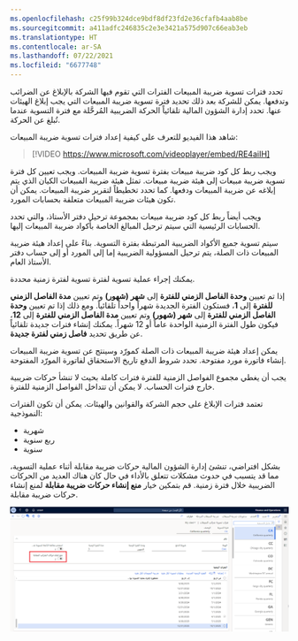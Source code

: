 ```yaml
---
ms.openlocfilehash: c25f99b324dce9bdf8df23fd2e36cfafb4aab8be
ms.sourcegitcommit: a411adfc246835c2e3e3421a575d907c66eab3eb
ms.translationtype: HT
ms.contentlocale: ar-SA
ms.lasthandoff: 07/22/2021
ms.locfileid: "6677748"
---
```

تحدد فترات تسوية ضريبة المبيعات الفترات التي تقوم فيها الشركة بالإبلاغ عن الضرائب وتدفعها. يمكن للشركة بعد ذلك تحديد فترة تسوية ضريبة المبيعات التي يجب إبلاغ الهيئات عنها. تحدد إدارة الشؤون المالية تلقائياً الحركة الضريبية المُرحَّلة مع فترة التسوية عندما تُبلغ عن الحركة.

شاهد هذا الفيديو للتعرف على كيفية إعداد فترات تسوية ضريبة المبيعات:

 > [!VIDEO https://www.microsoft.com/videoplayer/embed/RE4aiIH]

ويجب ربط كل كود ضريبة مبيعات بفترة تسوية ضريبة المبيعات. ويجب تعيين كل فترة تسوية ضريبة مبيعات إلى هيئة ضريبة مبيعات. تمثل هيئة ضريبة المبيعات الكيان الذي يتم إبلاغه عن ضريبة المبيعات ودفعها. كما تحدد تخطيطاً لتقرير ضريبة المبيعات. يمكن أن تكون هيئات ضريبة المبيعات متعلقة بحسابات المورد.

ويجب أيضاً ربط كل كود ضريبة مبيعات بمجموعة ترحيل دفتر الأستاذ، والتي تحدد الحسابات الرئيسية التي سيتم ترحيل المبالغ الخاصة بأكواد ضريبة المبيعات إليها.

سيتم تسوية جميع الأكواد الضريبية المرتبطة بفترة التسوية. بناءً على إعداد هيئة ضريبة المبيعات ذات الصلة، يتم ترحيل المسؤولية الضريبية إما إلى المورد أو إلى حساب دفتر الأستاذ العام.

يمكنك إجراء عملية تسوية لفترة تسوية لفترة زمنية محددة. 

إذا تم تعيين **وحدة الفاصل الزمني للفترة** إلى **شهر (شهور)** وتم تعيين **مدة الفاصل الزمني للفترة** إلى **1**، فستكون الفترة الجديدة شهراً واحداً تلقائياً. ومع ذلك إذا تم تعيين **وحدة الفاصل الزمني للفترة** إلى **شهر (شهور)** وتم تعيين **مدة الفاصل الزمني للفترة** إلى **12**، فيكون طول الفترة الزمنية الواحدة عاماً أو 12 شهراً. يمكنك إنشاء فترات جديدة تلقائياً عن طريق تحديد **فاصل زمني لفترة جديدة**.

يمكن إعداد هيئة ضريبة المبيعات ذات الصلة كمورّد وسينتج عن تسوية ضريبة المبيعات إنشاء فاتورة مورد مفتوحة. تحدد شروط الدفع تاريخ الاستحقاق لفاتورة المورّد المفتوحة.

يجب أن يغطي مجموع الفواصل الزمنية للفترة فترات كاملة بحيث لا تنشأ حركات ضريبية خارج فترات الحساب. لا يمكن أن تتداخل الفواصل الزمنية للفترة.

تعتمد فترات الإبلاغ على حجم الشركة والقوانين والهيئات. يمكن أن تكون الفترات النموذجية:

- شهرية
- ربع سنوية
- ‏‏سنوية


بشكل افتراضي، تنشئ إدارة الشؤون المالية حركات ضريبة مقابلة أثناء عملية التسوية، مما قد يتسبب في حدوث مشكلات تتعلق بالأداء في حال كان هناك العديد من الحركات الضريبية خلال فترة زمنية. قم بتمكين خيار **منع إنشاء حركات ضريبة مقابلة** لمنع إنشاء حركات ضريبة مقابلة.
 

[ ![منع إنشاء حركات ضريبية مقابلة](../media/settlement-1.png#lightbox) ](../media/settlement-1.png)